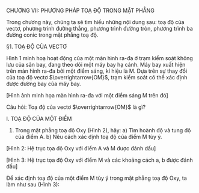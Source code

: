 CHƯƠNG VII: PHƯƠNG PHÁP TOẠ ĐỘ TRONG MẶT PHẲNG

Trong chương này, chúng ta sẽ tìm hiểu những nội dung sau: toạ độ của vectơ, phương trình đường thẳng, phương trình đường tròn, phương trình ba đường conic trong mặt phẳng toạ độ.

§1. TOẠ ĐỘ CỦA VECTƠ

Hình 1 minh hoạ hoạt động của một màn hình ra-đa ở trạm kiểm soát không lưu của sân bay, đang theo dõi một máy bay hạ cánh. Máy bay xuất hiện trên màn hình ra-đa bởi một điểm sáng, kí hiệu là M. Dựa trên sự thay đổi của toạ độ vectơ $\overrightarrow{OM}$, trạm kiểm soát có thể xác định được đường bay của máy bay.

[Hình ảnh minh họa màn hình ra-đa với một điểm sáng M trên đó]

Câu hỏi: Toạ độ của vectơ $\overrightarrow{OM}$ là gì?

I. TOẠ ĐỘ CỦA MỘT ĐIỂM

1. Trong mặt phẳng toạ độ Oxy (Hình 2), hãy:
   a) Tìm hoành độ và tung độ của điểm A.
   b) Nêu cách xác định toạ độ của điểm M tùy ý.

[Hình 2: Hệ trục tọa độ Oxy với điểm A và M được đánh dấu]

[Hình 3: Hệ trục tọa độ Oxy với điểm M và các khoảng cách a, b được đánh dấu]

Để xác định toạ độ của một điểm M tùy ý trong mặt phẳng toạ độ Oxy, ta làm như sau (Hình 3):